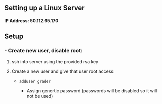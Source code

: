 ## Setting up a Linux Server

#### IP Address: 50.112.65.170

## Setup

### - Create new user, disable root:

1. ssh into server using the provided rsa key

2. Create a new user and give that user root access:

	- `adduser grader`

		- Assign genertic password (passwords will be disabled so it will not be used)